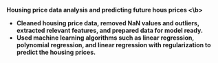 <b> Housing price data analysis and predicting future hous prices <\b>
 * Cleaned housing price data, removed NaN values and outliers, extracted relevant features, and prepared data for model ready. 
 * Used machine learning algorithms such as linear regression, polynomial regression, and linear regression with regularization to predict the housing prices. 
